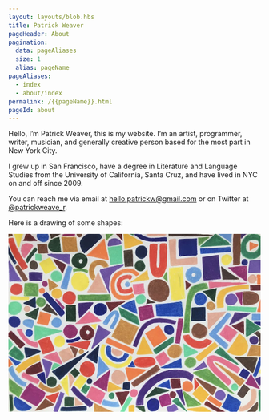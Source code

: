 ```yaml
---
layout: layouts/blob.hbs
title: Patrick Weaver
pageHeader: About
pagination:
  data: pageAliases
  size: 1
  alias: pageName
pageAliases:
  - index
  - about/index
permalink: /{{pageName}}.html
pageId: about
---
```


Hello, I’m Patrick Weaver, this is my website. I’m an artist, programmer, writer, musician, and generally creative person based for the most part in New York City.

I grew up in San Francisco, have a degree in Literature and Language Studies from the University of California, Santa Cruz, and have lived in NYC on and off since 2009.

You can reach me via email at [hello.patrickw@gmail.com](mailto:hello.patrickw@gmail.com) or on Twitter at [@patrickweave_r](https://twitter.com/patrickweave_r).

Here is a drawing of some shapes:

![A drawing of many colorful shapes](/images/about/shapes-min.jpg)
